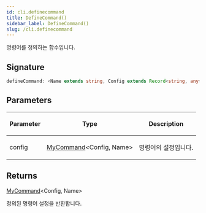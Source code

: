 ```yaml
---
id: cli.definecommand
title: DefineCommand()
sidebar_label: DefineCommand()
slug: /cli.definecommand
---
```






명령어를 정의하는 함수입니다.

## Signature

```typescript
defineCommand: <Name extends string, Config extends Record<string, any>>(config: MyCommand<Config, Name>) => MyCommand<Config, Name>
```

## Parameters

<table><thead><tr><th>

Parameter


</th><th>

Type


</th><th>

Description


</th></tr></thead>
<tbody><tr><td>

config


</td><td>

[MyCommand](./cli.mycommand)&lt;Config, Name&gt;


</td><td>

명령어의 설정입니다.


</td></tr>
</tbody></table>

## Returns

[MyCommand](./cli.mycommand)&lt;Config, Name&gt;

정의된 명령어 설정을 반환합니다.

